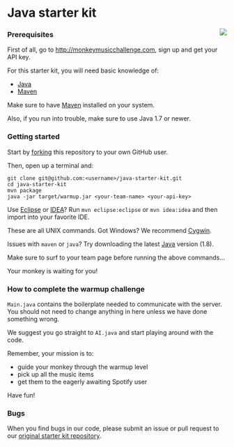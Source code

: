 # Java starter kit

<img src="http://monkeymusicchallenge.com/images/monkey.png" align="right">

### Prerequisites

First of all, go to http://monkeymusicchallenge.com, sign up and get your API key.

For this starter kit, you will need basic knowledge of:

* [Java](http://youtu.be/kLO1djacsfg)
* [Maven](http://maven.apache.org)

Make sure to have [Maven](http://maven.apache.org) installed on your system.

Also, if you run into trouble, make sure to use Java 1.7 or newer.

### Getting started

Start by [forking](https://github.com/monkey-music-challenge/java-starter-kit/fork)
this repository to your own GitHub user.

Then, open up a terminal and:

```
git clone git@github.com:<username>/java-starter-kit.git
cd java-starter-kit
mvn package
java -jar target/warmup.jar <your-team-name> <your-api-key>
```

Use [Eclipse](http://eclipse.org) or [IDEA](http://www.jetbrains.com/idea)? Run `mvn eclipse:eclipse` or `mvn idea:idea` and then import into your favorite IDE.

These are all UNIX commands. Got Windows? We recommend [Cygwin](https://www.cygwin.com/).

Issues with `maven` or `java`? Try downloading the latest [Java](https://www.java.com/en/) version (1.8).

Make sure to surf to your team page before running the above commands...

Your monkey is waiting for you!

### How to complete the warmup challenge

`Main.java` contains the boilerplate needed to communicate with the server. You should not need to change anything in here unless we have done something wrong.

We suggest you go straight to `AI.java` and start playing around with the code.

Remember, your mission is to:

* guide your monkey through the warmup level
* pick up all the music items
* get them to the eagerly awaiting Spotify user

Have fun!

### Bugs

When you find bugs in our code, please submit an issue or pull request to our [original starter kit repository](https://github.com/monkey-music-challenge/java-starter-kit).
